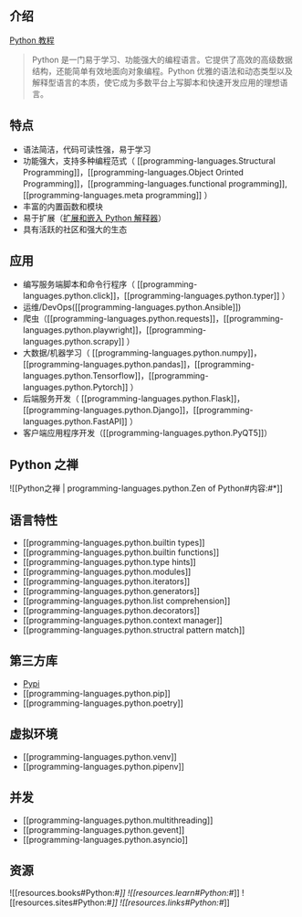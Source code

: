 

## 介绍

[Python 教程](https://docs.python.org/zh-cn/3/tutorial/index.html)

> Python 是一门易于学习、功能强大的编程语言。它提供了高效的高级数据结构，还能简单有效地面向对象编程。Python 优雅的语法和动态类型以及解释型语言的本质，使它成为多数平台上写脚本和快速开发应用的理想语言。

## 特点

- 语法简洁，代码可读性强，易于学习
- 功能强大，支持多种编程范式（ [[programming-languages.Structural Programming]]，[[programming-languages.Object Orinted Programming]]，[[programming-languages.functional programming]],[[programming-languages.meta programming]] ）
- 丰富的内置函数和模块
- 易于扩展（[扩展和嵌入 Python 解释器](https://docs.python.org/zh-cn/3/extending/index.html#extending-index)）
- 具有活跃的社区和强大的生态

## 应用

- 编写服务端脚本和命令行程序（ [[programming-languages.python.click]]，[[programming-languages.python.typer]] ）
- 运维/DevOps([[programming-languages.python.Ansible]])
- 爬虫（[[programming-languages.python.requests]]，[[programming-languages.python.playwright]]，[[programming-languages.python.scrapy]] ）
- 大数据/机器学习（ [[programming-languages.python.numpy]]，[[programming-languages.python.pandas]]，[[programming-languages.python.Tensorflow]]，[[programming-languages.python.Pytorch]] ）
- 后端服务开发（ [[programming-languages.python.Flask]]，[[programming-languages.python.Django]]，[[programming-languages.python.FastAPI]] ）
- 客户端应用程序开发（[[programming-languages.python.PyQT5]]）

## Python 之禅

![[Python之禅 | programming-languages.python.Zen of Python#内容:#*]]

## 语言特性

- [[programming-languages.python.builtin types]]
- [[programming-languages.python.builtin functions]]
- [[programming-languages.python.type hints]]
- [[programming-languages.python.modules]]
- [[programming-languages.python.iterators]]
- [[programming-languages.python.generators]]
- [[programming-languages.python.list comprehension]]
- [[programming-languages.python.decorators]]
- [[programming-languages.python.context manager]]
- [[programming-languages.python.structral pattern match]]

## 第三方库

- [Pypi](https://pypi.org/)
- [[programming-languages.python.pip]]
- [[programming-languages.python.poetry]]

## 虚拟环境

- [[programming-languages.python.venv]]
- [[programming-languages.python.pipenv]]

## 并发

- [[programming-languages.python.multithreading]]
- [[programming-languages.python.gevent]]
- [[programming-languages.python.asyncio]]

## 资源

![[resources.books#Python:#*]]
![[resources.learn#Python:#*]]
![[resources.sites#Python:#*]]
![[resources.links#Python:#*]]
